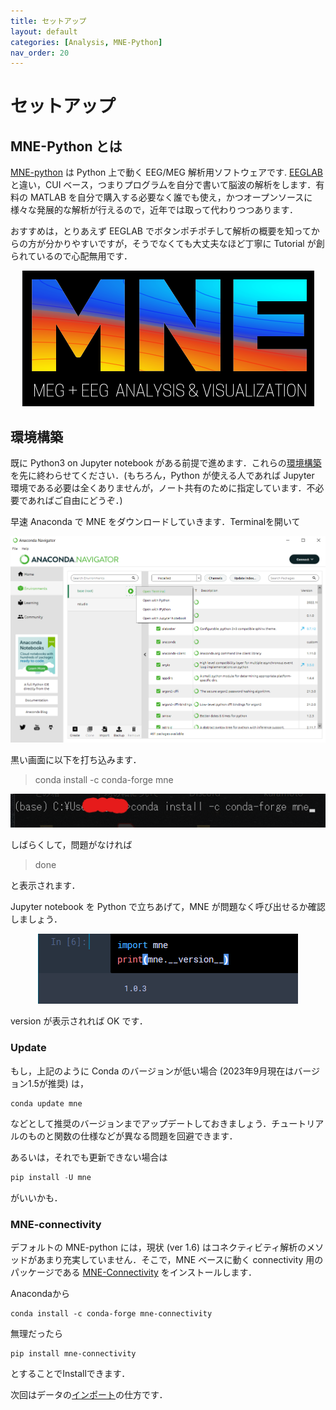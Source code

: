 ```yaml
---
title: セットアップ
layout: default
categories: [Analysis, MNE-Python]
nav_order: 20
---
```


# セットアップ

## MNE-Python とは

[MNE-python](https://mne.tools/stable/index.html) は Python 上で動く EEG/MEG 解析用ソフトウェアです. [EEGLAB](../eeglab/1setup.html) と違い，CUI ベース，つまりプログラムを自分で書いて脳波の解析をします．有料の MATLAB を自分で購入する必要なく誰でも使え，かつオープンソースに様々な発展的な解析が行えるので，近年では取って代わりつつあります．

おすすめは，とりあえず EEGLAB でボタンポチポチして解析の概要を知ってからの方が分かりやすいですが，そうでなくても大丈夫なほど丁寧に Tutorial が創られているので心配無用です．

<center><img src="../figures/mne.png"></center>

## 環境構築
既に Python3 on Jupyter notebook がある前提で進めます．これらの[環境構築](../../Simulation/Setup/0environment.html)を先に終わらせてください．(もちろん，Python が使える人であれば Jupyter 環境である必要は全くありませんが，ノート共有のために指定しています．不必要であればご自由にどうぞ．)

早速 Anaconda で MNE をダウンロードしていきます．Terminalを開いて

<center><img src="../figures/mne_install0.png"></center>


黒い画面に以下を打ち込みます．
> conda install -c conda-forge mne

<center><img src="../figures/mne_install.png"></center>

しばらくして，問題がなければ
> done

と表示されます．

Jupyter notebook を Python で立ちあげて，MNE が問題なく呼び出せるか確認しましょう．

<center><img src="../figures/mne_imp.png"></center>

version が表示されれば OK です．

### Update
もし，上記のように Conda のバージョンが低い場合 (2023年9月現在はバージョン1.5が推奨) は，

```
conda update mne
```


などとして推奨のバージョンまでアップデートしておきましょう．チュートリアルのものと関数の仕様などが異なる問題を回避できます．

あるいは，それでも更新できない場合は

```python
pip install -U mne
```

がいいかも．


### MNE-connectivity
デフォルトの MNE-python には，現状 (ver 1.6) はコネクティビティ解析のメソッドがあまり充実していません．そこで，MNE ベースに動く connectivity 用のパッケージである [MNE-Connectivity](https://mne.tools/mne-connectivity/dev/index.html) をインストールします．

Anacondaから

```shell
conda install -c conda-forge mne-connectivity
```

無理だったら
```shell
pip install mne-connectivity
```

とすることでInstallできます．

次回はデータの[インポート](./2import.html)の仕方です．